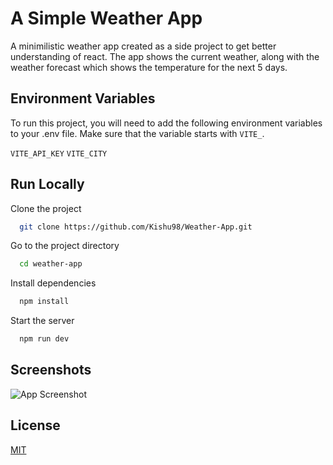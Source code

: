 # A Simple Weather App

A minimilistic weather app created as a side project to get better understanding of react. The app shows the current weather, along with the weather forecast which shows the temperature for the next 5 days.

## Environment Variables

To run this project, you will need to add the following environment variables to your .env file. Make sure that the variable starts with `VITE_`.

`VITE_API_KEY`
`VITE_CITY`

## Run Locally

Clone the project

```bash
  git clone https://github.com/Kishu98/Weather-App.git
```

Go to the project directory

```bash
  cd weather-app
```

Install dependencies

```bash
  npm install
```

Start the server

```bash
  npm run dev
```

## Screenshots

![App Screenshot](https://via.placeholder.com/468x300?text=App+Screenshot+Here)

## License

[MIT](https://choosealicense.com/licenses/mit/)
